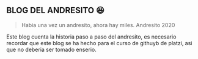 ## BLOG DEL ANDRESITO :laughing:

> Habia una vez un andresito, ahora hay miles. Andresito 2020

Este blog cuenta la historia paso a paso del andresito, es necesario recordar que este blog se ha hecho para el curso de githuyb de platzi, asi que no deberia ser tomado enserio.